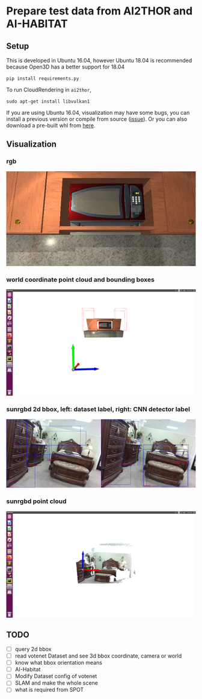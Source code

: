 # Prepare test data from AI2THOR and AI-HABITAT

## Setup

This is developed in Ubuntu 16.04, however Ubuntu 18.04 is recommended because Open3D has a better support for 18.04

```commandline
pip install requirements.py
```

To run CloudRendering in `ai2thor`, 
```commandline
sudo apt-get install libvulkan1
```

If you are using Ubuntu 16.04, visualization may have some bugs, 
you can install a previous version or compile from source ([issue](https://github.com/isl-org/Open3D/issues/1307)).
Or you can also download a pre-built whl from [here](https://gist.github.com/district10/c9d3e2a353b3435a5545b80bf7aba746).

## Visualization

### rgb
![rgb](sample-image/image.jpg)
### world coordinate point cloud and bounding boxes
![world coordinate point cloud](sample-image/pcd.png)
### sunrgbd 2d bbox, left: dataset label, right: CNN detector label
![](sample-image/sunrgbd-2dbbox.jpg)
### sunrgbd point cloud
![](sample-image/sunrgbd-pcd.png)

## TODO

- [ ] query 2d bbox
- [ ] read votenet Dataset and see 3d bbox coordinate, camera or world
- [ ] know what bbox orientation means
- [ ] AI-Habitat
- [ ] Modify Dataset config of votenet
- [ ] SLAM and make the whole scene
- [ ] what is required from SPOT
